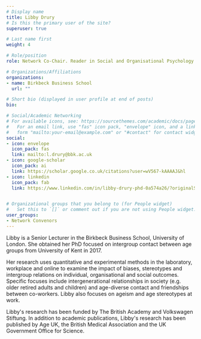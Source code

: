 ```yaml
---
# Display name
title: Libby Drury
# Is this the primary user of the site?
superuser: true

# Last name first
weight: 4

# Role/position
role: Network Co-Chair. Reader in Social and Organisational Psychology

# Organizations/Affiliations
organizations:
- name: Birkbeck Business School
  url: ""

# Short bio (displayed in user profile at end of posts)
bio: 

# Social/Academic Networking
# For available icons, see: https://sourcethemes.com/academic/docs/page-builder/#icons
#   For an email link, use "fas" icon pack, "envelope" icon, and a link in the
#   form "mailto:your-email@example.com" or "#contact" for contact widget.
social:
- icon: envelope
  icon_pack: fas
  link: mailto:l.drury@bbk.ac.uk
- icon: google-scholar
  icon_pack: ai
  link: https://scholar.google.co.uk/citations?user=wV567-kAAAAJ&hl
- icon: linkedin
  icon_pack: fab
  link: https://www.linkedin.com/in/libby-drury-phd-0a574a26/?originalSubdomain=uk


# Organizational groups that you belong to (for People widget)
#   Set this to `[]` or comment out if you are not using People widget.
user_groups:
- Network Convenors
---
```


Libby is a Senior Lecturer in the Birkbeck Business School, University of London. She obtained her PhD focused on intergroup contact between age groups from University of Kent in 2017. 

Her research uses quantitative and experimental methods in the laboratory, workplace and online to examine the impact of biases, stereotypes and intergroup relations on individual, organisational and social outcomes. Specific focuses include intergenerational relationships in society (e.g. older retired adults and children) and age-diverse contact and friendships between co-workers. Libby also focuses on ageism and age stereotypes at work.

Libby's research has been funded by The British Academy and Volkswagen Stiftung. In addition to academic publications, Libby's research has been published by Age UK, the British Medical Association and the UK Government Office for Science. 
